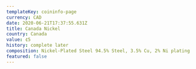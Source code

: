 ```yaml
---
templateKey: coininfo-page
currency: CAD
date: 2020-06-21T17:37:55.631Z
title: Canada Nickel
country: Canada
value: ¢5
history: complete later
composition: Nickel-Plated Steel 94.5% Steel, 3.5% Cu, 2% Ni plating
featured: false
---
```

